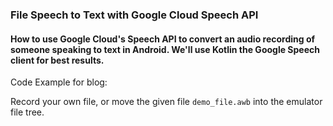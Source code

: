 ### File Speech to Text with Google Cloud Speech API

#### How to use Google Cloud's Speech API to convert an audio recording of someone speaking to text in Android. We'll use Kotlin the Google Speech client for best results.

Code Example for blog:

Record your own file, or move the given file `demo_file.awb` into the emulator file tree.
